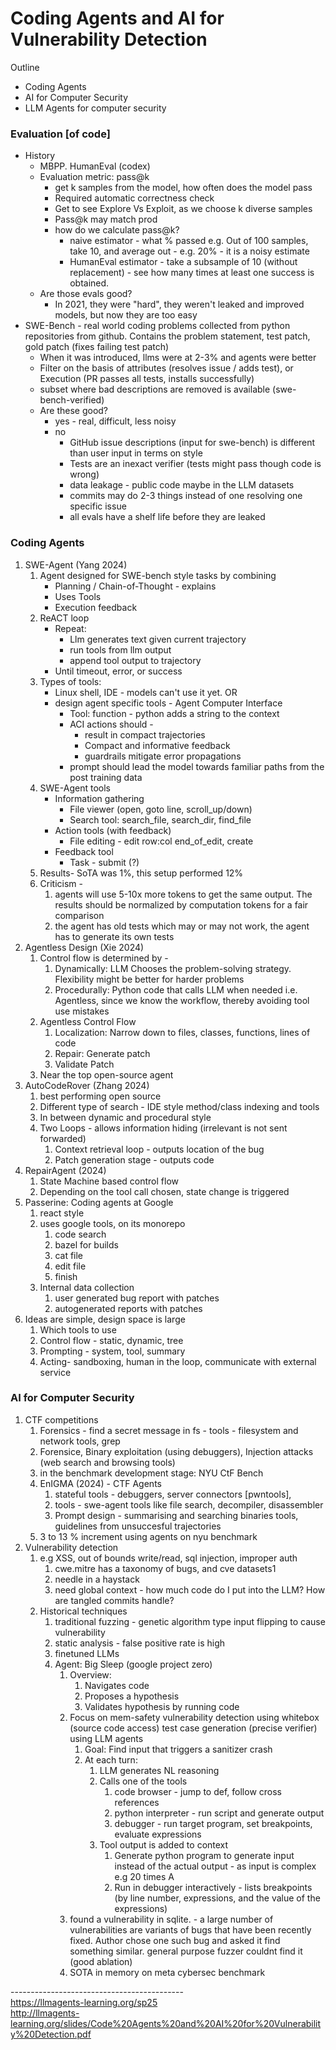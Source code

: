 # Coding Agents and AI for Vulnerability Detection

  
Outline

*   Coding Agents
*   AI for Computer Security
*   LLM Agents for computer security

  

### Evaluation \[of code\]

*   History
    *   MBPP. HumanEval (codex)
    *   Evaluation metric: pass@k
        *   get k samples from the model, how often does the model pass
        *   Required automatic correctness check
        *   Get to see Explore Vs Exploit, as we choose k diverse samples
        *   Pass@k may match prod
        *   how do we calculate pass@k?
            *   naive estimator - what % passed e.g. Out of 100 samples, take 10, and average out - e.g. 20% - it is a noisy estimate
            *   HumanEval estimator - take a subsample of 10 (without replacement) - see how many times at least one success is obtained.
    *   Are those evals good?
        *   In 2021, they were "hard", they weren't leaked and improved models, but now they are too easy
*   SWE-Bench - real world coding problems collected from python repositories from github. Contains the problem statement, test patch, gold patch (fixes failing test patch)
    *   When it was introduced, llms were at 2-3% and agents were better
    *   Filter on the basis of attributes (resolves issue / adds test), or Execution (PR passes all tests, installs successfully)
    *   subset where bad descriptions are removed is available (swe-bench-verified)
    *   Are these good?
        *   yes - real, difficult, less noisy
        *   no
            *   GitHub issue descriptions (input for swe-bench) is different than user input in terms on style
            *   Tests are an inexact verifier (tests might pass though code is wrong)
            *   data leakage - public code maybe in the LLM datasets
            *   commits may do 2-3 things instead of one resolving one specific issue
            *   all evals have a shelf life before they are leaked

  
  

### Coding Agents

1.  SWE-Agent (Yang 2024)
    1.  Agent designed for SWE-bench style tasks by combining
        *   Planning / Chain-of-Thought - explains
        *   Uses Tools
        *   Execution feedback
    2.  ReACT loop
        *   Repeat:
            *   Llm generates text given current trajectory
            *   run tools from llm output
            *   append tool output to trajectory
        *   Until timeout, error, or success
    3.  Types of tools:
        *   Linux shell, IDE - models can't use it yet. OR
        *   design agent specific tools - Agent Computer Interface
            *   Tool: function - python adds a string to the context
            *   ACI actions should -
                *   result in compact trajectories
                *   Compact and informative feedback
                *   guardrails mitigate error propagations
            *   prompt should lead the model towards familiar paths from the post training data
    4.  SWE-Agent tools
        *   Information gathering
            *   File viewer (open, goto line, scroll\_up/down)
            *   Search tool: search\_file, search\_dir, find\_file
        *   Action tools (with feedback)
            *   File editing - edit row:col <text> end\_of\_edit, create <filename>
        *   Feedback tool
            *   Task - submit (?)
    5.  Results- SoTA was 1%, this setup performed 12%
    6.  Criticism -
        1.  agents will use 5-10x more tokens to get the same output. The results should be normalized by computation tokens for a fair comparison
        2.  the agent has old tests which may or may not work, the agent has to generate its own tests
2.  Agentless Design (Xie 2024)
    1.  Control flow is determined by -
        1.  Dynamically: LLM Chooses the problem-solving strategy. Flexibility might be better for harder problems
        2.  Procedurally: Python code that calls LLM when needed i.e. Agentless, since we know the workflow, thereby avoiding tool use mistakes
    2.  Agentless Control Flow
        1.  Localization: Narrow down to files, classes, functions, lines of code
        2.  Repair: Generate patch
        3.  Validate Patch
    3.  Near the top open-source agent
3.  AutoCodeRover (Zhang 2024)
    1.  best performing open source
    2.  Different type of search - IDE style method/class indexing and tools
    3.  In between dynamic and procedural style
    4.  Two Loops - allows information hiding (irrelevant is not sent forwarded)
        1.  Context retrieval loop - outputs location of the bug
        2.  Patch generation stage - outputs code
4.  RepairAgent (2024)
    1.  State Machine based control flow
    2.  Depending on the tool call chosen, state change is triggered
5.  Passerine: Coding agents at Google
    1.  react style
    2.  uses google tools, on its monorepo
        1.  code search
        2.  bazel for builds
        3.  cat file
        4.  edit file
        5.  finish
    3.  Internal data collection
        1.  user generated bug report with patches
        2.  autogenerated reports with patches
6.  Ideas are simple, design space is large
    1.  Which tools to use
    2.  Control flow - static, dynamic, tree
    3.  Prompting - system, tool, summary
    4.  Acting- sandboxing, human in the loop, communicate with external service

  
  

### AI for Computer Security

1.  CTF competitions
    1.  Forensics - find a secret message in fs - tools - filesystem and network tools, grep
    2.  Forensice, Binary exploitation (using debuggers), Injection attacks (web search and browsing tools)
    3.  in the benchmark development stage: NYU CtF Bench
    4.  EnIGMA (2024) - CTF Agents
        1.  stateful tools - debuggers, server connectors \[pwntools\],
        2.  tools - swe-agent tools like file search, decompiler, disassembler
        3.  Prompt design - summarising and searching binaries tools, guidelines from unsuccesful trajectories
    5.  3 to 13 % increment using agents on nyu benchmark
2.  Vulnerability detection
    1.  e.g XSS, out of bounds write/read, sql injection, improper auth
        1.  cwe.mitre has a taxonomy of bugs, and cve datasets1
        2.  needle in a haystack
        3.  need global context - how much code do I put into the LLM? How are tangled commits handle?
    2.  Historical techniques
        1.  traditional fuzzing - genetic algorithm type input flipping to cause vulnerability
        2.  static analysis - false positive rate is high
        3.  finetuned LLMs
        4.  Agent: Big Sleep (google project zero)
            1.  Overview:
                1.  Navigates code
                2.  Proposes a hypothesis
                3.  Validates hypothesis by running code
            2.  Focus on mem-safety vulnerability detection using whitebox (source code access) test case generation (precise verifier) using LLM agents
                1.  Goal: Find input that triggers a sanitizer crash
                2.  At each turn:
                    1.  LLM generates NL reasoning
                    2.  Calls one of the tools
                        1.  code browser - jump to def, follow cross references
                        2.  python interpreter - run script and generate output
                        3.  debugger - run target program, set breakpoints, evaluate expressions
                    3.  Tool output is added to context
                        1.  Generate python program to generate input instead of the actual output - as input is complex e.g 20 times A
                        2.  Run in debugger interactively - lists breakpoints (by line number, expressions, and the value of the expressions)
            3.  found a vulnerability in sqlite. - a large number of vulnerabilities are variants of bugs that have been recently fixed. Author chose one such bug and asked it find something similar. general purpose fuzzer couldnt find it (good ablation)
            4.  SOTA in memory on meta cybersec benchmark

  
  
  
  
  
  
  
  
  
  
  
  
  
  
  
  
  
  
  
  
  
  
  
  
  
  
  
  
  
  
  
  
  
  
  
  
  
  
  
  
  
  
  
  
  
  
  
  
  
  
  
  
  
  
  
  
  
  
  
\-------------------------------------------  
https://llmagents-learning.org/sp25  
http://llmagents-learning.org/slides/Code%20Agents%20and%20AI%20for%20Vulnerability%20Detection.pdf